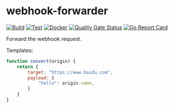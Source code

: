 # webhook-forwarder
[![Build](https://github.com/Bpazy/webhook-forwarder/workflows/Build/badge.svg)](https://github.com/Bpazy/webhook-forwarder/actions/workflows/build.yml)
[![Test](https://github.com/Bpazy/webhook-forwarder/workflows/Test/badge.svg)](https://github.com/Bpazy/webhook-forwarder/actions/workflows/test.yml)
[![Docker](https://github.com/Bpazy/webhook-forwarder/actions/workflows/docker-publish.yml/badge.svg)](https://github.com/Bpazy/webhook-forwarder/actions/workflows/docker-publish.yml)
[![Quality Gate Status](https://sonarcloud.io/api/project_badges/measure?project=Bpazy_webhook-forwarder&metric=alert_status)](https://sonarcloud.io/dashboard?id=Bpazy_webhook-forwarder)
[![Go Report Card](https://goreportcard.com/badge/github.com/Bpazy/webhook-forwarder)](https://goreportcard.com/report/github.com/Bpazy/webhook-forwarder)

Forward the webhook request.

Templates:
```js
function convert(origin) {
    return {
        target: "https://www.baidu.com",
        payload: {
            "hello": origin.name,
        }
    }
}
```
